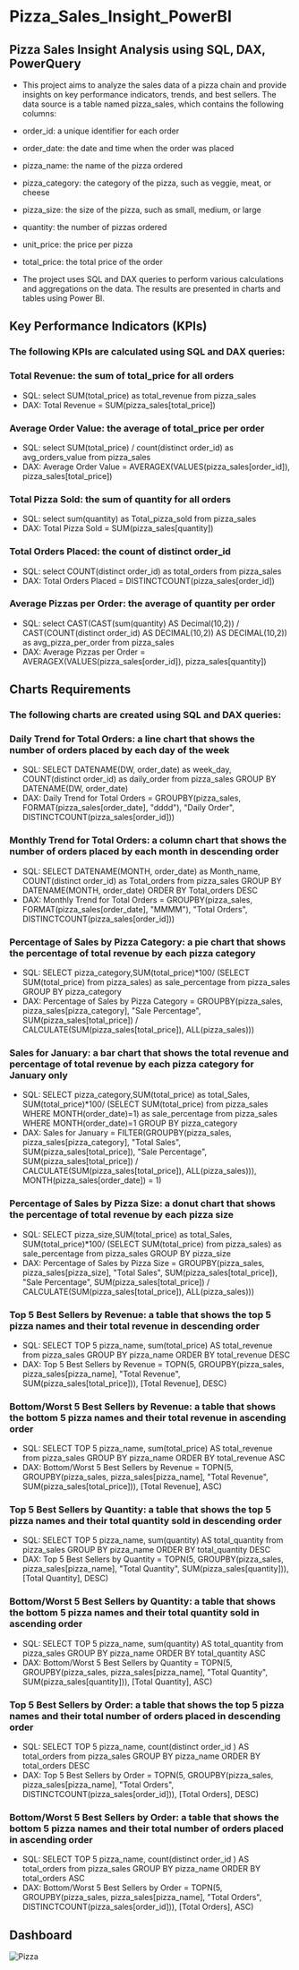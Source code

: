 # Pizza_Sales_Insight_PowerBI
## Pizza Sales Insight Analysis using SQL, DAX, PowerQuery
* This project aims to analyze the sales data of a pizza chain and provide insights on key performance indicators, trends, and best sellers. The data source is a table named pizza_sales, which contains the following columns:

* order_id: a unique identifier for each order
* order_date: the date and time when the order was placed
* pizza_name: the name of the pizza ordered
* pizza_category: the category of the pizza, such as veggie, meat, or cheese
* pizza_size: the size of the pizza, such as small, medium, or large
* quantity: the number of pizzas ordered
* unit_price: the price per pizza
* total_price: the total price of the order
* The project uses SQL and DAX queries to perform various calculations and aggregations on the data. The results are presented in charts and tables using Power BI.

## Key Performance Indicators (KPIs)
### The following KPIs are calculated using SQL and DAX queries:

### Total Revenue: the sum of total_price for all orders
* SQL: select SUM(total_price) as total_revenue from pizza_sales
* DAX: Total Revenue = SUM(pizza_sales[total_price])
### Average Order Value: the average of total_price per order
* SQL: select SUM(total_price) / count(distinct order_id) as avg_orders_value from pizza_sales
* DAX: Average Order Value = AVERAGEX(VALUES(pizza_sales[order_id]), pizza_sales[total_price])
### Total Pizza Sold: the sum of quantity for all orders
* SQL: select sum(quantity) as Total_pizza_sold from pizza_sales
* DAX: Total Pizza Sold = SUM(pizza_sales[quantity])
### Total Orders Placed: the count of distinct order_id
* SQL: select COUNT(distinct order_id) as total_orders from pizza_sales
* DAX: Total Orders Placed = DISTINCTCOUNT(pizza_sales[order_id])
### Average Pizzas per Order: the average of quantity per order
* SQL: select CAST(CAST(sum(quantity) AS Decimal(10,2)) / CAST(COUNT(distinct order_id) AS DECIMAL(10,2)) AS DECIMAL(10,2)) as avg_pizza_per_order from pizza_sales
* DAX: Average Pizzas per Order = AVERAGEX(VALUES(pizza_sales[order_id]), pizza_sales[quantity])
## Charts Requirements
###  The following charts are created using SQL and DAX queries:

### Daily Trend for Total Orders: a line chart that shows the number of orders placed by each day of the week
* SQL: SELECT DATENAME(DW, order_date) as week_day, COUNT(distinct order_id) as daily_order from pizza_sales GROUP BY DATENAME(DW, order_date)
* DAX: Daily Trend for Total Orders = GROUPBY(pizza_sales, FORMAT(pizza_sales[order_date], "dddd"), "Daily Order", DISTINCTCOUNT(pizza_sales[order_id]))
### Monthly Trend for Total Orders: a column chart that shows the number of orders placed by each month in descending order
* SQL: SELECT DATENAME(MONTH, order_date) as Month_name, COUNT(distinct order_id) as Total_orders from pizza_sales GROUP BY DATENAME(MONTH, order_date) ORDER BY Total_orders DESC
* DAX: Monthly Trend for Total Orders = GROUPBY(pizza_sales, FORMAT(pizza_sales[order_date], "MMMM"), "Total Orders", DISTINCTCOUNT(pizza_sales[order_id]))
### Percentage of Sales by Pizza Category: a pie chart that shows the percentage of total revenue by each pizza category
* SQL: SELECT pizza_category,SUM(total_price)*100/ (SELECT SUM(total_price) from pizza_sales) as sale_percentage from pizza_sales GROUP BY pizza_category
* DAX: Percentage of Sales by Pizza Category = GROUPBY(pizza_sales, pizza_sales[pizza_category], "Sale Percentage", SUM(pizza_sales[total_price]) / CALCULATE(SUM(pizza_sales[total_price]), ALL(pizza_sales)))
### Sales for January: a bar chart that shows the total revenue and percentage of total revenue by each pizza category for January only
* SQL: SELECT pizza_category,SUM(total_price) as total_Sales, SUM(total_price)*100/ (SELECT SUM(total_price) from pizza_sales WHERE MONTH(order_date)=1) as sale_percentage from pizza_sales WHERE MONTH(order_date)=1 GROUP BY pizza_category
* DAX: Sales for January = FILTER(GROUPBY(pizza_sales, pizza_sales[pizza_category], "Total Sales", SUM(pizza_sales[total_price]), "Sale Percentage", SUM(pizza_sales[total_price]) / CALCULATE(SUM(pizza_sales[total_price]), ALL(pizza_sales))), MONTH(pizza_sales[order_date]) = 1)
### Percentage of Sales by Pizza Size: a donut chart that shows the percentage of total revenue by each pizza size
* SQL: SELECT pizza_size,SUM(total_price) as total_Sales, SUM(total_price)*100/ (SELECT SUM(total_price) from pizza_sales) as sale_percentage from pizza_sales GROUP BY pizza_size
* DAX: Percentage of Sales by Pizza Size = GROUPBY(pizza_sales, pizza_sales[pizza_size], "Total Sales", SUM(pizza_sales[total_price]), "Sale Percentage", SUM(pizza_sales[total_price]) / CALCULATE(SUM(pizza_sales[total_price]), ALL(pizza_sales)))
### Top 5 Best Sellers by Revenue: a table that shows the top 5 pizza names and their total revenue in descending order
* SQL: SELECT TOP 5 pizza_name, sum(total_price) AS total_revenue from pizza_sales GROUP BY pizza_name ORDER BY total_revenue DESC
* DAX: Top 5 Best Sellers by Revenue = TOPN(5, GROUPBY(pizza_sales, pizza_sales[pizza_name], "Total Revenue", SUM(pizza_sales[total_price])), [Total Revenue], DESC)
### Bottom/Worst 5 Best Sellers by Revenue: a table that shows the bottom 5 pizza names and their total revenue in ascending order
* SQL: SELECT TOP 5 pizza_name, sum(total_price) AS total_revenue from pizza_sales GROUP BY pizza_name ORDER BY total_revenue ASC
* DAX: Bottom/Worst 5 Best Sellers by Revenue = TOPN(5, GROUPBY(pizza_sales, pizza_sales[pizza_name], "Total Revenue", SUM(pizza_sales[total_price])), [Total Revenue], ASC)
### Top 5 Best Sellers by Quantity: a table that shows the top 5 pizza names and their total quantity sold in descending order
* SQL: SELECT TOP 5 pizza_name, sum(quantity) AS total_quantity from pizza_sales GROUP BY pizza_name ORDER BY total_quantity DESC
* DAX: Top 5 Best Sellers by Quantity = TOPN(5, GROUPBY(pizza_sales, pizza_sales[pizza_name], "Total Quantity", SUM(pizza_sales[quantity])), [Total Quantity], DESC)
### Bottom/Worst 5 Best Sellers by Quantity: a table that shows the bottom 5 pizza names and their total quantity sold in ascending order
* SQL: SELECT TOP 5 pizza_name, sum(quantity) AS total_quantity from pizza_sales GROUP BY pizza_name ORDER BY total_quantity ASC
* DAX: Bottom/Worst 5 Best Sellers by Quantity = TOPN(5, GROUPBY(pizza_sales, pizza_sales[pizza_name], "Total Quantity", SUM(pizza_sales[quantity])), [Total Quantity], ASC)
### Top 5 Best Sellers by Order: a table that shows the top 5 pizza names and their total number of orders placed in descending order
* SQL: SELECT TOP 5 pizza_name, count(distinct order_id ) AS total_orders from pizza_sales GROUP BY pizza_name ORDER BY total_orders DESC
* DAX: Top 5 Best Sellers by Order = TOPN(5, GROUPBY(pizza_sales, pizza_sales[pizza_name], "Total Orders", DISTINCTCOUNT(pizza_sales[order_id])), [Total Orders], DESC)
### Bottom/Worst 5 Best Sellers by Order: a table that shows the bottom 5 pizza names and their total number of orders placed in ascending order
* SQL: SELECT TOP 5 pizza_name, count(distinct order_id ) AS total_orders from pizza_sales GROUP BY pizza_name ORDER BY total_orders ASC
* DAX: Bottom/Worst 5 Best Sellers by Order = TOPN(5, GROUPBY(pizza_sales, pizza_sales[pizza_name], "Total Orders", DISTINCTCOUNT(pizza_sales[order_id])), [Total Orders], ASC)
## Dashboard
![Pizza](https://github.com/Kili66/Pizza_Sales_Insight_PowerBI/assets/66678981/0122346d-ea0f-4116-b4db-f93a47d10422)

